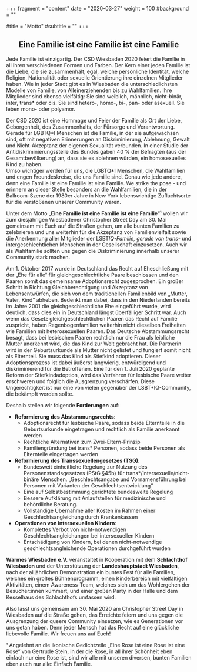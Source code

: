 +++
fragment = "content"
date = "2020-03-27"
weight = 100
#background = ""

#title = "Motto"
#subtitle = ""
+++
## <center>Eine Familie ist eine Familie ist eine Familie</center>

Jede Familie ist einzigartig. Der CSD Wiesbaden 2020 feiert die Familie in all ihren verschiedenen Formen und Farben. Der Kern einer jeden Familie ist die Liebe, die sie zusammenhält, egal, welche persönliche Identität, welche Religion, Nationalität oder sexuelle Orientierung ihre einzelnen Mitglieder haben. Wie in jeder Stadt gibt es in Wiesbaden die unterschiedlichsten Modelle von Familie, von Alleinerziehenden bis zu Wahlfamilien. Ihre Mitglieder sind ebenso vielfältig: Sie sind weiblich, männlich, nicht-binär, inter, trans* oder cis. Sie sind hetero-, homo-, bi-, pan- oder asexuell. Sie leben mono- oder polyamor.<p>
Der CSD 2020 ist eine Hommage und Feier der Familie als Ort der Liebe, Geborgenheit, des Zusammenhalts, der Fürsorge und Verantwortung.<br>
Gerade für LGBTQ\*I Menschen ist die Familie, in der sie aufgewachsen sind, oft mit negativen Erinnerungen an Diskriminierung, Ablehnung, Gewalt und Nicht-Akzeptanz der eigenen Sexualität verbunden. In einer Studie der Antidiskriminierungsstelle des Bundes gaben 40 % der Befragten (aus der Gesamtbevölkerung) an, dass sie es ablehnen würden, ein homosexuelles Kind zu haben.<br>
Umso wichtiger werden für uns, die LGBTQ\*I Menschen, die Wahlfamilien und engen Freundeskreise, die uns Familie sind. Genau wie jede andere, denn eine Familie ist eine Familie ist eine Familie. We strike the pose - und erinnern an dieser Stelle besonders an die Wahlfamilien, die in der Ballroom-Szene der 1980er Jahre in New York lebenswichtige Zufluchtsorte für die verstoßenen unserer Community waren.<p>
Unter dem Motto „<b>Eine Familie ist eine Familie ist eine Familie</b>“¹ wollen wir zum diesjährigen Wiesbadener Christopher Street Day am 30. Mai gemeinsam mit Euch auf die Straßen gehen, um alle bunten Familien zu zelebrieren und uns weiterhin für die Akzeptanz von Familienvielfalt sowie die Anerkennung aller Mitglieder der LSBT*IQ-Familie, gerade von trans*- und intergeschlechtlichen Menschen in der Gesellschaft einzusetzen. Auch wir als Wahlfamilie sollten uns gegen die Diskriminierung innerhalb unserer Community stark machen.<p>
Am 1. Oktober 2017 wurde in Deutschland das Recht auf Eheschließung mit der „Ehe für alle“ für gleichgeschlechtliche Paare beschlossen und den Paaren somit das gemeinsame Adoptionsrecht zugesprochen. Ein großer Schritt in Richtung Gleichberechtigung und Akzeptanz von Lebensentwürfen, die sich von dem traditionellen Familienbild von „Mutter, Vater, Kind“ abheben. Bedenkt man dabei, dass in den Niederlanden bereits im Jahre 2001 die gleichgeschlechtliche Ehe eingeführt wurde, wird deutlich, dass dies ein in Deutschland längst überfälliger Schritt war. Auch wenn das Gesetz gleichgeschlechtlichen Paaren das Recht auf Familie zuspricht, haben Regenbogenfamilien weiterhin nicht dieselben Freiheiten wie Familien mit heterosexuellen Paaren. Das Deutsche Abstammungsrecht besagt, dass bei lesbischen Paaren rechtlich nur die Frau als leibliche Mutter anerkennt wird, die das Kind zur Welt gebracht hat. Die Partnerin wird in der Geburtsurkunde als Mutter nicht gelistet und fungiert somit nicht als Elternteil. Sie muss das Kind als Stiefkind adoptieren. Dieser Adoptionsprozess ist dabei äußerst langwierig, entwürdigend und diskriminierend für die Betroffenen. Eine für den 1. Juli 2020 geplante Reform der Stiefkindadoption, wird das Verfahren für lesbische Paare weiter erschweren und folglich die Ausgrenzung verschärfen. Diese Ungerechtigkeit ist nur eine von vielen gegenüber der LSBT*IQ-Community, die bekämpft werden sollte.<p>
Deshalb stellen wir folgende <b>Forderungen</b> auf:<br>
+ <b>Reformierung des Abstammungsrechts</b>:
  * Adoptionsrecht für lesbische Paare, sodass beide Elternteile in die Geburtsurkunde eingetragen und rechtlich als Familie anerkannt werden
  * Rechtliche Alternativen zum Zwei-Eltern-Prinzip
  * Familiengründung bei trans* Personen, sodass beide Personen als Elternteile eingetragen werden<br>
+ <b>Reformierung des Transsexuellengesetzes (TSG)</b>:
  * Bundesweit einheitliche Regelung zur Nutzung des Personenstandsgesetzes (PStG §45b) für trans*/intersexuelle/nicht-binäre Menschen. „Geschlechtsangabe und Vornamensführung bei Personen mit Varianten der Geschlechtsentwicklung“
  * Eine auf Selbstbestimmung gerichtete bundesweite Regelung
  * Bessere Aufklärung mit Anlaufstellen für medizinische und behördliche Beratung.
  * Vollständige Übernahme aller Kosten im Rahmen einer Geschlechtsangleichung durch Krankenkassen
+ <b>Operationen von intersexuellen Kindern</b>:
  * Komplettes Verbot von nicht-notwendigen Geschlechtsangleichungen bei intersexuellen Kindern
  * Entschädigung von Kindern, bei denen nicht-notwendige geschlechtsangleichende Operationen durchgeführt wurden<p>

<b>Warmes Wiesbaden e.V.</b> veranstaltet in Kooperation mit dem <b>Schlachthof Wiesbaden</b> und der Unterstützung der <b>Landeshauptstadt Wiesbaden</b>, nach der alljährlichen Demonstration ein buntes Fest für alle Familien, welches ein großes Bühnenprogramm, einen Kinderbereich mit vielfältigen Aktivitäten, einem Awareness-Team, welches sich um das Wohlergehen der Besucher:innen kümmert, und einer großen Party in der Halle und dem Kesselhaus des Schlachthofs umfassen wird.<p>
Also lasst uns gemeinsam am 30. Mai 2020 am Christopher Street Day in Wiesbaden auf die Straße gehen, das Erreichte feiern und uns gegen die Ausgrenzung der queere Community einsetzen, wie es Generationen vor uns getan haben. Denn jeder Mensch hat das Recht auf eine glückliche liebevolle Familie. Wir freuen uns auf Euch!<p>
¹ Angelehnt an die ikonische Gedichtzeile „Eine Rose ist eine Rose ist eine Rose“ von Gertrude Stein, in 
der die Rose, in all ihrer Schönheit eben einfach nur eine Rose ist, sind wir alle mit unseren diversen, bunten Familien eben auch nur alle: Einfach Familie.